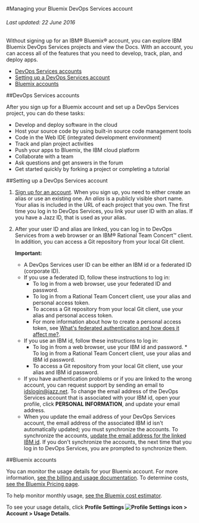 #Managing your Bluemix DevOps Services account

###### Last updated: 22 June 2016

Without signing up for an IBM&reg; Bluemix&reg; account, you can explore IBM Bluemix DevOps Services projects and view the Docs. With an account, you can access all of the features that you need to develop, track, plan, and deploy apps.

* [DevOps Services accounts](#idsaccounts)
* [Setting up a DevOps Services account](#idssetup)
* [Bluemix accounts](#bmaccounts)
<!--* [Table: Free allowance details](#table)-->
<!--* [Setting up a billing account](#setup)-->
<!--* [Monitoring your usage](#monitor)-->

<a name='idsaccounts'></a>
##DevOps Services accounts

After you sign up for a Bluemix account and set up a DevOps Services project, you can do these tasks:

* Develop and deploy software in the cloud
* Host your source code by using built-in source code management tools
* Code in the Web IDE (integrated development environment)
* Track and plan project activities
* Push your apps to Bluemix, the IBM cloud platform
* Collaborate with a team
* Ask questions and get answers in the forum
* Get started quickly by forking a project or completing a tutorial

<a name='idssetup'></a>
##Setting up a DevOps Services account

1.	[Sign up for an account](https://hub.jazz.net/). When you sign up, you need to either create an alias or use an existing one. An *alias* is a publicly visible short name. Your alias is included in the URL of each project that you own. The first time you log in to DevOps Services, you link your user ID with an alias. If you have a Jazz ID, that is used as your alias.
2.	After your user ID and alias are linked, you can log in to DevOps Services from a web browser or an IBM® Rational Team Concert™ client. In addition, you can access a Git repository from your local Git client.    

    **Important:** 
    * A DevOps Services user ID can be either an IBM id or a federated ID (corporate ID). 
    * If you use a federated ID, follow these instructions to log in:
       * To log in from a web browser, use your federated ID and password.  
       * To log in from a Rational Team Concert client, use your alias and personal access token.     
       * To access a Git repository from your local Git client, use your alias and personal access token. 
       * For more information about how to create a personal access token, see [What's federated authentication and how does it affect me?](https://developer.ibm.com/devops-services/2016/06/27/whats-federated-authentication-and-how-does-it-affect-me/).        
    * If you use an IBM id, follow these instructions to log in:    
       * To log in from a web browser, use your IBM id and password.     * To log in from a Rational Team Concert client, use your alias and IBM id password.    
       * To access a Git repository from your local Git client, use your alias and IBM id password.    
    * If you have authentication problems or if you are linked to the wrong account, you can request support by sending an email to [idslogin@jazz.net](mailto:idslogin@jazz.net). To change the email address of the DevOps Services account that is associated with your IBM id, open your profile, click **PERSONAL INFORMATION**, and update your email address.
    * When you update the email address of your DevOps Services account, the email address of the associated IBM id isn't automatically updated; you must synchronize the accounts. To synchronize the accounts, [update the email address for the linked IBM id](https://www.ibm.com/account/profile/us?page=signinview). If you don't synchronize the accounts, the next time that you log in to DevOps Services, you are prompted to synchronize them.

<a name='bmaccounts'></a>
##Bluemix accounts

<!--All DevOps Services projects include an allowance of free services. If you exceed your allowances, your work is interrupted. To avoid interruptions, set up a Bluemix billing account and configure your services. By configuring your Bluemix account, you also get advanced features for monitoring your builds, deployments, and the status of your projects.--> 

<!--If you plan to use the Delivery Pipeline (Build & Deploy) and Track & Plan services beyond the free allowance, configure both services. Each service requires a separate billing configuration.-->

<!--<a name='table'></a>
### Table: Free allowance details
<table border="1" summary="" width="100%">
	<tbody>
		<tr>
			<th>Service</th>
			<th>Charging metric</th>
			<th>Free allowance</th>
			<th>Cost</th>
		</tr>
		<tr style="background-color: #FFFFFF">
			<td rowspan="2">Delivery Pipeline</td>
			<td>Build minutes</td>
			<td>60 minutes per app (project), per month</td>
			<td rowspan="2">See the Bluemix [Pricing page](https://ace.ng.bluemix.net/#/pricing/)</td>
		</tr>
		<tr style="background-color: #FFFFFF">
			<td>App instances (deployers)</td>
			<td>First two app instances (deployers) per app (project), per month</td>
		</tr>
		<tr style="background-color: #EBEBFF">
			<td rowspan="2">Track &amp; Plan</td>
			<td rowspan="2">Users per app</td>
			<td>Private project: Three users</td>
			<td rowspan="2">See the Bluemix [Pricing page](https://ace.ng.bluemix.net/#/pricing/)</td>
		</tr>
		<tr style="background-color: #EBEBFF">
			<td>Public project: Unlimited users</td>
		</tr>
	</tbody>
</table> -->

<!--<a name='setup'></a>
##Setting up a billing account

Before you set up your billing account, determine what the best plan for your project is. [Learn more about billing accounts](https://www.ng.bluemix.net/docs/#acctmgmt/billing.html#bil_plan).

**Important:** The person who is responsible for setting up the billing account might not be the same person who is most affected by build and deployment failures and blocked access to Track & Plan views. If you are not the person who sets up the account, ask your Bluemix billing manager to enable your billing account early.

To set up your billing account, complete these steps: 
1. Go to your Bluemix Dashboard and select the space that is listed in your DevOps Services project settings. 
2. Click **Services** and click **Add a Service or API**.
3. From the DevOps section, select either **Delivery Pipeline** or **Track & Plan**.
4. In the "Add Service" section, make sure that the space that corresponds to your  DevOps Services project is selected.
5. From the **Selected Plan** list, select a billing plan. 
6. Click **CREATE.**-->

<!--<a name='monitor'></a>
##Monitoring your usage-->

You can monitor the usage details for your Bluemix account. For more information, [see the billing and usage documentation](https://console.ng.bluemix.net/docs/pricing/index.html#pricing). To determine costs, [see the Bluemix Pricing page](https://bluemix.net/#/pricing).

<!--The Delivery Pipeline and Track & Plan services use metered pricing, where you pay based on consumption. However, they also include a free monthly allowance.-->

To help monitor monthly usage, [see the Bluemix cost estimator](https://ace.ng.bluemix.net/#/pricing/paneId=pricingSheet).

To see your usage details, click **Profile Settings <img class="inline" src="./images/bm-profilealien.png" alt="Profile Settings icon"> > Account > Usage Details**.





